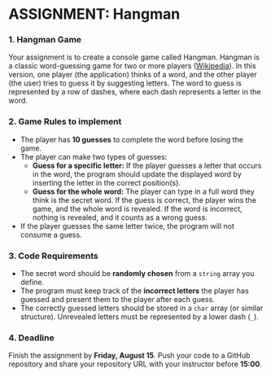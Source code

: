 # ASSIGNMENT: Hangman

### 1. Hangman Game
Your assignment is to create a console game called Hangman. Hangman is a classic word-guessing game for two or more players ([Wikipedia](https://en.wikipedia.org/wiki/Hangman_(game))). In this version, one player (the application) thinks of a word, and the other player (the user) tries to guess it by suggesting letters. The word to guess is represented by a row of dashes, where each dash represents a letter in the word.

### 2. Game Rules to implement
-   The player has **10 guesses** to complete the word before losing the game.
-   The player can make two types of guesses:
    -   **Guess for a specific letter:** If the player guesses a letter that occurs in the word, the program should update the displayed word by inserting the letter in the correct position(s).
    -   **Guess for the whole word:** The player can type in a full word they think is the secret word. If the guess is correct, the player wins the game, and the whole word is revealed. If the word is incorrect, nothing is revealed, and it counts as a wrong guess.
-   If the player guesses the same letter twice, the program will not consume a guess.

### 3. Code Requirements
-   The secret word should be **randomly chosen** from a `string` array you define.
-   The program must keep track of the **incorrect letters** the player has guessed and present them to the player after each guess.
-   The correctly guessed letters should be stored in a `char` array (or similar structure). Unrevealed letters must be represented by a lower dash (`_`).

### 4. Deadline
Finish the assignment by **Friday, August 15**. Push your code to a GitHub repository and share your repository URL with your instructor before **15:00**.